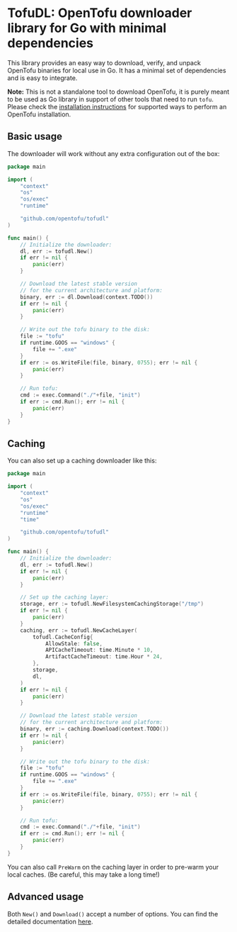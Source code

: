 # TofuDL: OpenTofu downloader library for Go with minimal dependencies

This library provides an easy way to download, verify, and unpack OpenTofu binaries for local use in Go. It has a minimal set of dependencies and is easy to integrate.

**Note:** This is not a standalone tool to download OpenTofu, it is purely meant to be used as Go library in support of other tools that need to run `tofu`. Please check the [installation instructions](https://opentofu.org/docs/intro/install/) for supported ways to perform an OpenTofu installation.

## Basic usage

The downloader will work without any extra configuration out of the box:

```go
package main

import (
    "context"
    "os"
    "os/exec"
    "runtime"

    "github.com/opentofu/tofudl"
)

func main() {
    // Initialize the downloader:
    dl, err := tofudl.New()
    if err != nil {
        panic(err)
    }

    // Download the latest stable version
    // for the current architecture and platform:
    binary, err := dl.Download(context.TODO())
    if err != nil {
        panic(err)
    }

    // Write out the tofu binary to the disk:
    file := "tofu"
    if runtime.GOOS == "windows" {
        file += ".exe"
    }
    if err := os.WriteFile(file, binary, 0755); err != nil {
        panic(err)
    }

    // Run tofu:
    cmd := exec.Command("./"+file, "init")
    if err := cmd.Run(); err != nil {
        panic(err)
    }
}
```

## Caching

You can also set up a caching downloader like this:

```go
package main

import (
    "context"
    "os"
    "os/exec"
    "runtime"
    "time"

    "github.com/opentofu/tofudl"
)

func main() {
    // Initialize the downloader:
    dl, err := tofudl.New()
    if err != nil {
        panic(err)
    }

    // Set up the caching layer:
	storage, err := tofudl.NewFilesystemCachingStorage("/tmp")
	if err != nil {
		panic(err)
    }
    caching, err := tofudl.NewCacheLayer(
		tofudl.CacheConfig{
            AllowStale: false,
            APICacheTimeout: time.Minute * 10,
            ArtifactCacheTimeout: time.Hour * 24,
        },
		storage,
		dl,
    )
    if err != nil {
        panic(err)
    }

    // Download the latest stable version
    // for the current architecture and platform:
    binary, err := caching.Download(context.TODO())
    if err != nil {
        panic(err)
    }

    // Write out the tofu binary to the disk:
    file := "tofu"
    if runtime.GOOS == "windows" {
        file += ".exe"
    }
    if err := os.WriteFile(file, binary, 0755); err != nil {
        panic(err)
    }

    // Run tofu:
    cmd := exec.Command("./"+file, "init")
    if err := cmd.Run(); err != nil {
        panic(err)
    }
}
```

You can also call `PreWarm` on the caching layer in order to pre-warm your local caches. (Be careful, this may take a long time!)

## Advanced usage

Both `New()` and `Download()` accept a number of options. You can find the detailed documentation [here](https://pkg.go.dev/github.com/opentofu/tofudl).
